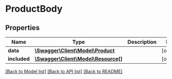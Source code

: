 # ProductBody

## Properties
Name | Type | Description | Notes
------------ | ------------- | ------------- | -------------
**data** | [**\Swagger\Client\Model\Product**](Product.md) |  | [optional] 
**included** | [**\Swagger\Client\Model\Resource[]**](Resource.md) |  | [optional] 

[[Back to Model list]](../../README.md#documentation-for-models) [[Back to API list]](../../README.md#documentation-for-api-endpoints) [[Back to README]](../../README.md)

